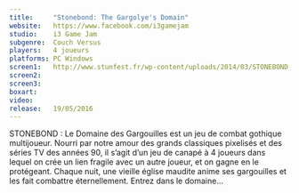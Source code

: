 ```yaml
---
title:     "Stonebond: The Gargolye's Domain"
website:   https://www.facebook.com/i3gamejam
studio:    i3 Game Jam
subgenre:  Couch Versus
players:   4 joueurs
platforms: PC Windows
screen1:   http://www.stunfest.fr/wp-content/uploads/2014/03/STONEBOND-The-Gargoyles.jpg
screen2:
screen3:
boxart:
video:
release:   19/05/2016
---
```


STONEBOND : Le Domaine des Gargouilles est un jeu de combat gothique multijoueur. Nourri par notre amour des grands classiques pixelisés et des séries TV des années 90, il s’agit d’un jeu de canapé à 4 joueurs dans lequel on crée un lien fragile avec un autre joueur, et on gagne en le protégeant. Chaque nuit, une vieille église maudite anime ses gargouilles et les fait combattre éternellement. Entrez dans le domaine...
